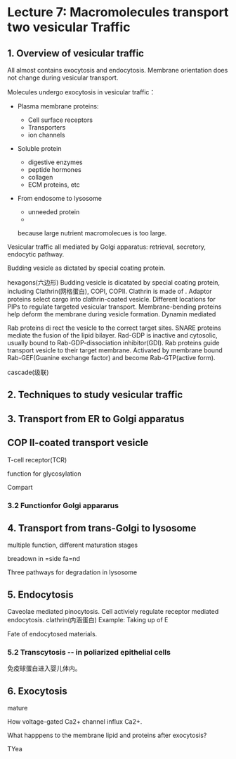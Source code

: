 # Lecture 7: Macromolecules transport two vesicular Traffic

## 1. Overview of vesicular traffic
All almost contains exocytosis and endocytosis. Membrane orientation does not change during vesicular transport.

Molecules undergo exocytosis in vesicular traffic：
+ Plasma membrane proteins:
  + Cell surface receptors
  + Transporters
  + ion channels
+ Soluble protein
  + digestive enzymes
  + peptide hormones
  + collagen
  + ECM proteins, etc
+ From endosome to lysosome
  + unneeded protein
  +


  because large nutrient macromolecues is too large.

Vesicular traffic all mediated by Golgi apparatus: retrieval, secretory, endocytic pathway.

Budding vesicle as dictated by special coating protein.

hexagons(六边形)
Budding vesicle is dicatated by special coating protein, including Clathrin(网格蛋白), COPI, COPII.
Clathrin is made of . Adaptor proteins select cargo into clathrin-coated vesicle. Different locations for PIPs to regulate targeted vesicular transport. Membrane-bending proteins help deform the membrane during vesicle formation. Dynamin mediated

Rab proteins di                                 rect the vesicle to the correct target sites. SNARE proteins mediate the fusion of the lipid bilayer. Rad-GDP is inactive and cytosolic, usually bound to Rab-GDP-dissociation inhibitor(GDI). Rab proteins guide transport vesicle to their target membrane. Activated by membrane bound Rab-GEF(Guanine exchange factor) and become Rab-GTP(active form).

cascade(级联)

## 2. Techniques to study vesicular traffic
## 3. Transport from ER to Golgi apparatus

## COP II-coated transport vesicle
T-cell receptor(TCR)

function for glycosylation


Compart

### 3.2 Functionfor Golgi appararus



## 4. Transport from trans-Golgi to lysosome

multiple function, different maturation stages

breadown in =side fa=nd

Three pathways for degradation in lysosome

## 5. Endocytosis
Caveolae mediated pinocytosis. Cell activiely regulate receptor mediated
endocytosis. clathrin(内涵蛋白)
Example: Taking up of E

Fate of endocytosed materials.


### 5.2 Transcytosis -- in poliarized epithelial cells
免疫球蛋白进入婴儿体内。



## 6. Exocytosis

mature

How voltage-gated Ca2+ channel influx Ca2+.

What happpens to the membrane lipid and proteins after exocytosis?


TYea
